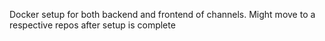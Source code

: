 Docker setup for both backend and frontend of channels.
Might move to a respective repos after setup is complete
